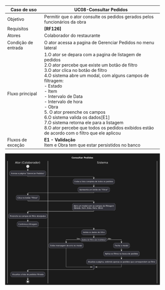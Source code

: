 | Caso de uso         | UC08-Consultar Pedidos                                                                                                                                                                                                                                                                                                                                                                                                                                                                                                    |
| ------------------- | -------------------------------------------------------------------------------------------------------------------------------------------------------------------------------------------------------------------------------------------------------------------------------------------------------------------------------------------------------------------------------------------------------------------------------------------------------------------------------------------------------------------- |
| Objetivo            | Permitir que o ator consulte os pedidos gerados pelos funcionários da obra                                                                                                                                                                                                                                                                                                                                                                                                                                           |
| Requisitos          | **[RF126]**                                                                                                                                                                                                                                                                                                                                                                                                                                                                                                          |
| Atores              | Colaborador do restaurante                                                                                                                                                                                                                                                                                                                                                                                                                                                                                           |
| Condição de entrada | O ator acessa a pagina de Gerenciar Pedidos no menu lateral                                                                                                                                                                                                                                                                                                                                                                                                                                                          |
| Fluxo principal     | 1.O ator se depara com a pagina de listagem de pedidos<br>2.O ator percebe que existe um botão de filtro<br>3.O ator clica no botão de filtro<br>4.O sistema abre um modal, com alguns campos de filtragem: <br>    - Estado <br>	- Item<br>	- Intervalo de Data<br>	- Intervalo de hora<br>	- Obra<br>5. O ator preenche os campos<br>6.O sistema valida os dados[E1]<br>7.O sistema retorna ele para a listagem<br>8.O ator percebe que todos os pedidos exibidos estão de acordo com o filtro que ele aplicou<br> |
| Fluxos de exceção   | **E1 - Validação**<br>Item e Obra tem que estar persistidos no banco                                                                                                                                                                                                                                                                                                                                                                                                                                                 |
![Diagram](atividades_consultar_pedido.png)